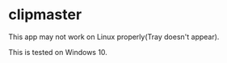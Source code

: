 # clipmaster

This app may not work on Linux properly(Tray doesn't appear).

This is tested on Windows 10.